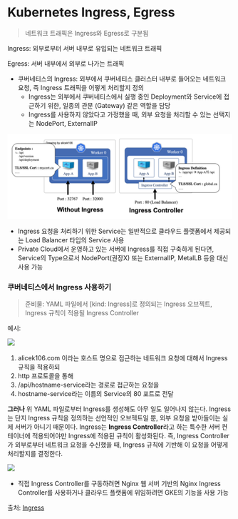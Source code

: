 # Kubernetes Ingress, Egress

> 네트워크 트래픽은 Ingress와 Egress로 구분됨

Ingress: 외부로부터 서버 내부로 유입되는 네트워크 트래픽<br/>

Egress: 서버 내부에서 외부로 나가는 트래픽<br/>

- 쿠버네티스의 Ingress: 외부에서 쿠버네티스 클러스터 내부로 들어오는 네트워크 요청, 즉 Ingress 트래픽을 어떻게 처리할지 정의
  - Ingress는 외부에서 쿠버네티스에서 실행 중인 Deployment와 Service에 접근하기 위한, 일종의 관문 (Gateway) 같은 역할을 담당
  - Ingress를 사용하지 않았다고 가정했을 때, 외부 요청을 처리할 수 있는 선택지는 NodePort, ExternalIP 



![](./images/ingress.png)

- Ingress 요청을 처리하기 위한 Service는 일반적으로 클라우드 플랫폼에서 제공되는 Load Balancer 타입의 Service 사용
- Private Cloud에서 운영하고 있는 서버에 Ingress를 직접 구축하게 된다면, Service의 Type으로서 NodePort(권장X) 또는 ExternalIP, MetalLB 등을 대신 사용 가능



### 쿠버네티스에서 Ingress 사용하기

> 준비물: YAML 파일에서 [kind: Ingress]로 정의되는 Ingress 오브젝트, Ingress 규칙이 적용될 Ingress Controller

예시:

![](https://blogfiles.pstatic.net/MjAxOTA0MDFfMTA4/MDAxNTU0MDkyNDg2OTI1.p1PUunMM6iv_bjZLaIQkcTftPVak5D6guY-l0qa6Nowg.DwzpYZmp65SPtNRrnc3WA0-MraBM-sXaQXppAqsrCLog.PNG.alice_k106/%EC%8A%A4%ED%81%AC%EB%A6%B0%EC%83%B7_2019-04-01_%EC%98%A4%ED%9B%84_1.14.05.png?type=w2)

1. alicek106.com 이라는 호스트 명으로 접근하는 네트워크 요청에 대해서 Ingress 규칙을 적용하되
2. http 프로토콜을 통해
3. /api/hostname-service라는 경로로 접근하는 요청을
4. hostname-service라는 이름의 Service의 80 포트로 전달

**그러나** 위 YAML 파일로부터 Ingress를 생성해도 아무 일도 일어나지 않는다. Ingress는 단지 Ingress 규칙을 정의하는 선언적인 오브젝트일 뿐, 외부 요청을 받아들이는 실제 서버가 아니기 때문이다. Ingress는 **Ingress Controller**라고 하는 특수한 서버 컨테이너에 적용되어야만 Ingress에 적용된 규칙이 활성화된다. 즉, Ingress Controller가 외부로부터 네트워크 요청을 수신했을 때, Ingress 규칙에 기반해 이 요청을 어떻게 처리할지를 결정한다.

![](https://blogfiles.pstatic.net/MjAxOTA0MDFfMzEg/MDAxNTU0MDk0MzE3ODQw.bAWecmPjZ7FdiGK1BuTnSe7D9EaYK2TIJgDwB8ENczkg.MZJ_mFOHBM6RkOIOZMlYhH9uQ_xBQOfSNQRcq7OW14cg.PNG.alice_k106/%EC%8A%A4%ED%81%AC%EB%A6%B0%EC%83%B7_2019-04-01_%EC%98%A4%ED%9B%84_1.51.46.png?type=w2)

- 직접 Ingress Controller를 구동하려면 Nginx 웹 서버 기반의 Nginx Ingress Controller를 사용하거나 클라우드 플랫폼에 위임하려면 GKE의 기능을 사용 가능

출처: [Ingress](https://blog.naver.com/alice_k106/221502890249)